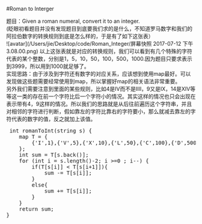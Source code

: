#Roman to Interger

题目：Given a roman numeral, convert it to an integer.
<br>(眨眼初看题目并没有发现题目到底要我们求的是什么，不知道罗马数字和我们的阿拉伯数字的转换规则到底是怎么样的，于是有了如下这张表）
<br>![avatar](/Users/jie/Desktop/code/Roman_Integer/屏幕快照 2017-07-12 下午3.08.00.png)
以上这张表就是对应的转换规则，我们可以看到有几个特殊的字符代表的某个整数，分别是1，5，10，50，100，500，1000.因为题目只要求表示到3999，所以用到1000就足够了。
<br>实现思路：由于涉及到字符还有数字的对应关系，应该想到使用map最好。可以发现做这些题需要经常使用到map，所以掌握好map的相关语法非常重要。
<br>另外我们需要注意到里面的某些规则，比如4是IV而不是IIII，9又是IX，14是XIV等等这一类的存在前一个字符比后一个字符小的情况。其实这样的情况也只会出现在表示带有4，9这样的情况。所以我们的思路就是从后往前遍历这个字符串，并且对相邻的字符进行判断，假如靠左的字符比靠右的字符要小，那么就减去靠左的字符代表的数字的值，反之就加上该值。

<pre> int romanToInt(string s) {
    map<char,int> T = {
        {'I',1},{'V',5},{'X',10},{'L',50},{'C',100},{'D',500},{'M',1000}
    };
    int sum = T[s.back()];
    for (int i = s.length()-2; i >=0 ; i--) {
        if(T[s[i]] < T[s[i+1]]){
            sum -= T[s[i]];
        }
        else{
            sum += T[s[i]];
        }
    }
    return sum;
}</pre>

